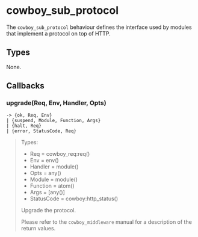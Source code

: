 cowboy_sub_protocol
===================

The `cowboy_sub_protocol` behaviour defines the interface used
by modules that implement a protocol on top of HTTP.

Types
-----

None.

Callbacks
---------

### upgrade(Req, Env, Handler, Opts)
	-> {ok, Req, Env}
	| {suspend, Module, Function, Args}
	| {halt, Req}
	| {error, StatusCode, Req}

> Types:
>  *  Req = cowboy_req:req()
>  *  Env = env()
>  *  Handler = module()
>  *  Opts = any()
>  *  Module = module()
>  *  Function = atom()
>  *  Args = [any()]
>  *  StatusCode = cowboy:http_status()
>
> Upgrade the protocol.
>
> Please refer to the `cowboy_middleware` manual for a
> description of the return values.
